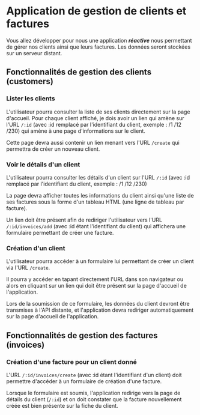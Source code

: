 # Application de gestion de clients et factures

Vous allez développer pour nous une application **_réactive_** nous permettant de gérer nos clients ainsi que leurs factures. Les données seront stockées sur un serveur distant.

## Fonctionnalités de gestion des clients (customers)

### Lister les clients

L'utilisateur pourra consulter la liste de ses clients directement sur la page d'accueil. Pour chaque client affiché, je dois avoir un lien qui amène sur l'URL `/:id` (avec :id remplacé par l'identifiant du client, exemple : /1 /12 /230) qui amène à une page d'informations sur le client.

Cette page devra aussi contenir un lien menant vers l'URL `/create` qui permettra de créer un nouveau client.

### Voir le détails d'un client

L'utilisateur pourra consulter les détails d'un client sur l'URL `/:id` (avec :id remplacé par l'identifiant du client, exemple : /1 /12 /230)

La page devra afficher toutes les informations du client ainsi qu'une liste de ses factures sous la forme d'un tableau HTML (une ligne de tableau par facture).

Un lien doit être présent afin de rediriger l'utilisateur vers l'URL `/:id/invoices/add` (avec :id étant l'identifiant du client) qui affichera une formulaire permettant de créer une facture.

### Création d'un client

L'utilisateur pourra accéder à un formulaire lui permettant de créer un client via l'URL `/create`.

Il pourra y accéder en tapant directement l'URL dans son navigateur ou alors en cliquant sur un lien qui doit être présent sur la page d'accueil de l'application.

Lors de la soumission de ce formulaire, les données du client devront être transmises à l'API distante, et l'application devra rediriger automatiquement sur la page d'accueil de l'application.

## Fonctionnalités de gestion des factures (invoices)

### Création d'une facture pour un client donné

L'URL `/:id/invoices/create` (avec :id étant l'identifiant d'un client) doit permettre d'accéder à un formulaire de création d'une facture.

Lorsque le formulaire est soumis, l'application redirige vers la page de détails du client (`/:id`) et on doit constater que la facture nouvellement créée est bien présente sur la fiche du client.
